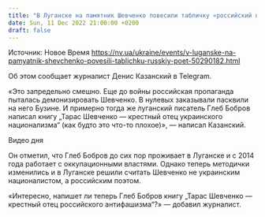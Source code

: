 ```yaml
---
title: "В Луганске на памятник Шевченко повесили табличку «российский поэт» — фото"
date: Sun, 11 Dec 2022 21:00:00 +0200
draft: false
---
```

Источник: Новое Время https://nv.ua/ukraine/events/v-luganske-na-pamyatnik-shevchenko-povesili-tablichku-russkiy-poet-50290182.html


Об этом сообщает журналист Денис Казанский в Telegram.

«Это запредельно смешно. Еще до войны российская пропаганда пыталась демонизировать Шевченко. В нулевых заказывали пасквили на него Бузине. И примерно тогда же луганский писатель Глеб Бобров написал книгу „Тарас Шевченко — крестный отец украинского национализма“ (как будто это что-то плохое)», — написал Казанский.

 Видео дня   

Он отметил, что Глеб Бобров до сих пор проживает в Луганске и с 2014 года работает с оккупационными властями. Однако теперь методички изменились и в Луганске решили считать Шевченко не украинским националистом, а российским поэтом.

«Интересно, напишет ли теперь Глеб Бобров книгу „Тарас Шевченко — крестный отец российского антифашизма“?» — добавил журналист.
